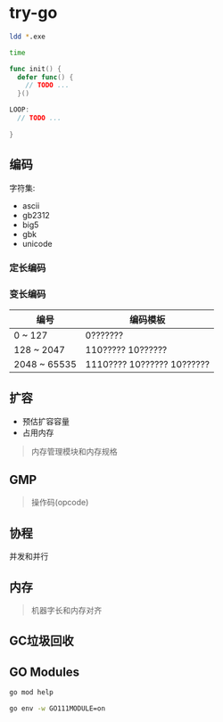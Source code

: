 # try-go

```sh
ldd *.exe

time 

```

```go
func init() {
  defer func() {
    // TODO ...
  }()

LOOP:
  // TODO ...
  
}

```

## 编码

字符集:

- ascii
- gb2312
- big5
- gbk
- unicode

### 定长编码

### 变长编码

| 编号  | 编码模板 |
| ---   |  ---    |
| 0 ~ 127 | 0??????? |
| 128 ~ 2047 | 110????? 10?????? |
| 2048 ~ 65535 | 1110???? 10?????? 10?????? |

## 扩容

- 预估扩容容量
- 占用内存

> 内存管理模块和内存规格

## GMP

> 操作码(opcode)

## 协程

并发和并行

## 内存

> 机器字长和内存对齐

## GC垃圾回收

## GO Modules

```sh
go mod help

go env -w GO111MODULE=on

```

